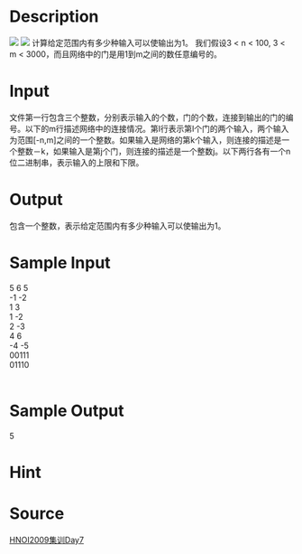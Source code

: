 
# Description

<div class="content"><img border="0" src="source/bzoj/1553/img/aHR0cHM6Ly9seWRzeS5jb20vSnVkZ2VPbmxpbmUvaW1hZ2VzLzE1NTNfMS5qcGc=.jpg"/>
<img border="0" src="source/bzoj/1553/img/aHR0cHM6Ly9seWRzeS5jb20vSnVkZ2VPbmxpbmUvaW1hZ2VzLzE1NTNfMi5qcGc=.jpg"/>  
计算给定范围内有多少种输入可以使输出为1。
我们假设3 &lt; n &lt; 100, 3 &lt; m &lt; 3000，而且网络中的门是用1到m之间的数任意编号的。

</div>

# Input

<div class="content">文件第一行包含三个整数，分别表示输入的个数，门的个数，连接到输出的门的编号。以下的m行描述网络中的连接情况。第I行表示第I个门的两个输入，两个输入为范围[-n,m]之间的一个整数。如果输入是网络的第k个输入，则连接的描述是一个整数－k，如果输入是第j个门，则连接的描述是一个整数j。以下两行各有一个n位二进制串，表示输入的上限和下限。

</div>

# Output

<div class="content">包含一个整数，表示给定范围内有多少种输入可以使输出为1。

</div>

# Sample Input

<div class="content"><span class="sampledata">5 6 5<br/>
-1 -2<br/>
1 3<br/>
1 -2<br/>
2 -3<br/>
4 6<br/>
-4 -5<br/>
00111<br/>
01110<br/>
<br/>
</span></div>

# Sample Output

<div class="content"><span class="sampledata">5<br/>
</span></div>

# Hint

<div class="content"><p></p></div>

# Source

<div class="content"><p><a href="problemset.php?search=HNOI2009集训Day7">HNOI2009集训Day7</a></p></div>

